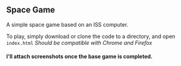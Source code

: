 ## Space Game

A simple space game based on an ISS computer.

To play, simply download or clone the code to a directory, and open `index.html`
*Should be compatible with Chrome and Firefox*

#### I'll attach screenshots once the base game is completed.
